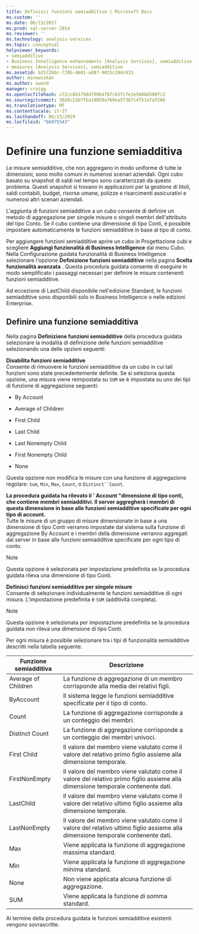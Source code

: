 ```yaml
---
title: Definisci funzioni semiadditive | Microsoft Docs
ms.custom: ''
ms.date: 06/13/2017
ms.prod: sql-server-2014
ms.reviewer: ''
ms.technology: analysis-services
ms.topic: conceptual
helpviewer_keywords:
- semiadditive
- Business Intelligence enhancements [Analysis Services], semiadditive behavior
- measures [Analysis Services], semiadditive
ms.assetid: b25726bc-728b-4601-ad87-9015c39dc615
author: minewiskan
ms.author: owend
manager: craigg
ms.openlocfilehash: c72cc6b3798d790b4787cb5fcfe3e560b6580fc2
ms.sourcegitcommit: 3026c22b7fba19059a769ea5f367c4f51efaf286
ms.translationtype: MT
ms.contentlocale: it-IT
ms.lasthandoff: 06/15/2019
ms.locfileid: "66075543"
---
```

# <a name="define-semiadditive-behavior"></a>Definire una funzione semiadditiva
  Le misure semiadditive, che non aggregano in modo uniforme di tutte le dimensioni, sono molto comuni in numerosi scenari aziendali. Ogni cubo basato su snapshot di saldi nel tempo sono caratterizzati da questo problema. Questi snapshot si trovano in applicazioni per la gestione di titoli, saldi contabili, budget, risorse umane, polizze e risarcimenti assicurativi e numerosi altri scenari aziendali.  
  
 L'aggiunta di funzioni semiadditive a un cubo consente di definire un metodo di aggregazione per singole misure o singoli membri dell'attributo del tipo Conto. Se il cubo contiene una dimensione di tipo Conti, è possibile impostare automaticamente le funzioni semiadditive in base al tipo di conto.  
  
 Per aggiungere funzioni semiadditive aprire un cubo in Progettazione cubi e scegliere **Aggiungi funzionalità di Business Intelligence** dal menu Cubo. Nella Configurazione guidata funzionalità di Business Intelligence selezionare l'opzione **Definizione funzioni semiadditive** nella pagina **Scelta funzionalità avanzata** . Questa procedura guidata consente di eseguire in modo semplificato i passaggi necessari per definire le misure contenenti funzioni semiadditive.  
  
 Ad eccezione di LastChild disponibile nell'edizione Standard, le funzioni semiadditive sono disponibili solo in Business Intelligence o nelle edizioni Enterprise.  
  
## <a name="define-semiadditive-behavior"></a>Definire una funzione semiadditiva  
 Nella pagina **Definizione funzioni semiadditive** della procedura guidata selezionare la modalità di definizione delle funzioni semiadditive selezionando una delle opzioni seguenti:  
  
 **Disabilita funzioni semiadditive**  
 Consente di rimuovere le funzioni semiadditive da un cubo in cui tali funzioni sono state precedentemente definite. Se si seleziona questa opzione, una misura viene reimpostata su `SUM` se è impostata su uno dei tipi di funzione di aggregazione seguenti:  
  
-   By Account  
  
-   Average of Children  
  
-   First Child  
  
-   Last Child  
  
-   Last Nonempty Child  
  
-   First Nonempty Child  
  
-   None  
  
 Questa opzione non modifica le misure con una funzione di aggregazione regolare: `Sum`, `Min`, `Max`, `Count`, o `Distinct``Count`.  
  
 **La procedura guidata ha rilevato il ' Account "dimensione di tipo conti, che contiene membri semiadditivi. Il server aggregherà i membri di questa dimensione in base alle funzioni semiadditive specificate per ogni tipo di account.**  
 Tutte le misure di un gruppo di misure dimensionate in base a una dimensione di tipo Conti verranno impostate dal sistema sulla funzione di aggregazione By Account e i membri della dimensione verranno aggregati dal server in base alle funzioni semiadditive specificate per ogni tipo di conto.  
  
> [!NOTE]  
>  Questa opzione è selezionata per impostazione predefinita se la procedura guidata rileva una dimensione di tipo Conti.  
  
 **Definisci funzioni semiadditive per singole misure**  
 Consente di selezionare individualmente le funzioni semiadditive di ogni misura. L'impostazione predefinita è `SUM` (additività completa).  
  
> [!NOTE]  
>  Questa opzione è selezionata per impostazione predefinita se la procedura guidata non rileva una dimensione di tipo Conti.  
  
 Per ogni misura è possibile selezionare tra i tipi di funzionalità semiadditive descritti nella tabella seguente.  
  
|Funzione semiadditiva|Descrizione|  
|---------------------------|-----------------|  
|Average of Children|La funzione di aggregazione di un membro corrisponde alla media dei relativi figli.|  
|ByAccount|Il sistema legge le funzioni semiadditive specificate per il tipo di conto.|  
|Count|La funzione di aggregazione corrisponde a un conteggio dei membri.|  
|Distinct Count|La funzione di aggregazione corrisponde a un conteggio dei membri univoci.|  
|First Child|Il valore del membro viene valutato come il valore del relativo primo figlio assieme alla dimensione temporale.|  
|FirstNonEmpty|Il valore del membro viene valutato come il valore del relativo primo figlio assieme alla dimensione temporale contenente dati.|  
|LastChild|Il valore del membro viene valutato come il valore del relativo ultimo figlio assieme alla dimensione temporale.|  
|LastNonEmpty|Il valore del membro viene valutato come il valore del relativo ultimo figlio assieme alla dimensione temporale contenente dati.|  
|Max|Viene applicata la funzione di aggregazione massima standard.|  
|Min|Viene applicata la funzione di aggregazione minima standard.|  
|None|Non viene applicata alcuna funzione di aggregazione.|  
|SUM|Viene applicata la funzione di somma standard.|  
  
 Al termine della procedura guidata le funzioni semiadditive esistenti vengono sovrascritte.  
  
  
